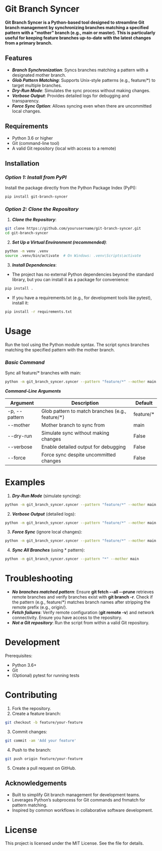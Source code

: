 # **Git Branch Syncer**

**Git Branch Syncer is a Python-based tool designed to streamline Git branch management by synchronizing branches matching a specified pattern with a "mother" branch (e.g., main or master). This is particularly useful for keeping feature branches up-to-date with the latest changes from a primary branch.**

## Features

* ***Branch Synchronization***: Syncs branches matching a pattern with a designated mother branch.
* ***Glob Pattern Matching***: Supports Unix-style patterns (e.g., feature/*) to target multiple branches.
* ***Dry-Run Mode***: Simulates the sync process without making changes.
* ***Verbose Output***: Provides detailed logs for debugging and transparency.
* ***Force Sync Option***: Allows syncing even when there are uncommitted local changes.

## Requirements

* Python 3.6 or higher
* Git (command-line tool)
* A valid Git repository (local with access to a remote)

## Installation

### ***Option 1: Install from PyPI***
Install the package directly from the Python Package Index (PyPI):
```bash
pip install git-branch-syncer
```
### ***Option 2: Clone the Repository***
1. ***Clone the Repository***:

```bash
git clone https://github.com/yourusername/git-branch-syncer.git
cd git-branch-syncer
```

2. ***Set Up a Virtual Environment (recommended)***:
```bash
python -m venv .venv
source .venv/bin/activate  # On Windows: .venv\Scripts\activate
```

3. ***Install Dependencies***:
* The project has no external Python dependencies beyond the standard library, but you can install it as a package for convenience:

```bash
pip install .
```
* If you have a requirements.txt (e.g., for development tools like pytest), install it:

```bash
pip install -r requirements.txt
```

# Usage
Run the tool using the Python module syntax. The script syncs branches matching the specified pattern with the mother branch.

### ***Basic Command***
Sync all feature/* branches with main:
```bash
python -m git_branch_syncer.syncer --pattern "feature/*" --mother main
```

***Command-Line Arguments***

| Argument | Description | Default|
|----------|-----|----------|
| -p, --pattern | Glob pattern to match branches (e.g., feature/*)  | feature/*|
| --mother | Mother branch to sync from | main|
| --dry-run | Simulate sync without making changes | False|
| --verbose | Enable detailed output for debugging | False|
| --force | Force sync despite uncommitted changes | False|

# Examples
1. ***Dry-Run Mode*** (simulate syncing):
```bash
python -m git_branch_syncer.syncer --pattern "feature/*" --mother main --dry-run
```

2. ***Verbose Output*** (detailed logs):
```bash
python -m git_branch_syncer.syncer --pattern "feature/*" --mother main --verbose
```

3. ***Force Sync*** (ignore local changes):
```bash
python -m git_branch_syncer.syncer --pattern "feature/*" --mother main --force
```

4. ***Sync All Branches*** (using * pattern):
```bash
python -m git_branch_syncer.syncer --pattern "*" --mother main
```

# Troubleshooting
* ***No branches matched pattern***: Ensure **git fetch --all --prune** retrieves remote branches and verify branches exist with **git branch -r**. Check if the pattern (e.g., feature/*) matches branch names after stripping the remote prefix (e.g., origin/).
* ***Fetch failures***: Verify remote configuration (**git remote -v**) and network connectivity. Ensure you have access to the repository.
* ***Not a Git repository***: Run the script from within a valid Git repository.

# Development
Prerequisites:
* Python 3.6+
* Git
* (Optional) pytest for running tests

# Contributing

1. Fork the repository.
2. Create a feature branch:

```bash
git checkout -b feature/your-feature
```
3. Commit changes:
```bash
git commit -am 'Add your feature'
```
4. Push to the branch:
```bash
git push origin feature/your-feature
```
5. Create a pull request on GitHub.

## Acknowledgements

   * Built to simplify Git branch management for development teams.
   * Leverages Python’s subprocess for Git commands and fnmatch for pattern matching.
   * Inspired by common workflows in collaborative software development.

# License

This project is licensed under the MIT License. See the  file for details.
